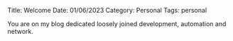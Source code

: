 Title: Welcome
Date: 01/06/2023
Category: Personal
Tags: personal

You are on my blog dedicated loosely joined development, automation and network.

